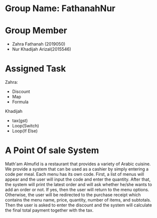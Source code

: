 # Group Name: FathanahNur
# Group Member
- Zahra Fathanah (2019050)
- Nur Khadijah Arizal(2015546)

# Assigned Task
Zahra:
- Discount
- Map
- Formula

Khadijah
- tax(gst)
- Loop(Switch)
- Loop(If Else)

# A Point Of sale System
Math'am Almufid is a restaurant that provides a variety of Arabic cuisine. We provide a system that can be used as a cashier by simply entering a code per meal. Each menu has its own code. First, a list of menus will appear and the user will input the code and enter the quantity. After that, the system will print the latest order and will ask whether he/she wants to add an order or not. If yes, then the user will return to the menu options. Otherwise, the user will be redirected to the purchase receipt which contains the menu name, price, quantity, number of items, and subtotals. Then the user is asked to enter the discount and the system will calculate the final total payment together with the tax.
